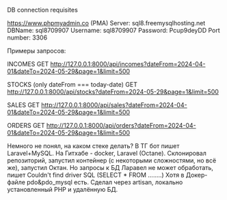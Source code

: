 DB connection requisites

https://www.phpmyadmin.co (PMA)
Server: sql8.freemysqlhosting.net
DBName: sql8709907
Username: sql8709907
Password: Pcup9deyDD
Port number: 3306

Примеры запросов:

INCOMES
GET http://127.0.0.1:8000/api/incomes?dateFrom=2024-04-01&dateTo=2024-05-29&page=1&limit=500

STOCKS (only dateFrom === today-date)
GET http://127.0.0.1:8000/api/stocks?dateFrom=2024-05-29&page=1&limit=500

SALES
GET http://127.0.0.1:8000/api/sales?dateFrom=2024-04-01&dateTo=2024-05-29&page=1&limit=500

ORDERS
GET http://127.0.0.1:8000/api/orders?dateFrom=2024-04-01&dateTo=2024-05-29&page=1&limit=500


Немного не понял, на каком стеке делать?
В ТГ бот пишет Laravel+MySQL. На Гитхабе  - docker, Laravel (Oсtane).
Склонировал репозиторий, запустил контейнер (с некоторыми сложностями, но всё же), 
запустил Октан. Но запросы к БД Ларавел не может обработать, пишет 
Couldn't find driver SQL (SELECT * FROM ........)
Хотя в Докер-файле pdo&pdo_mysql есть.
Сделал через artisan, локально установленный РНР и удалённую БД. 
